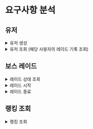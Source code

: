 # 요구사항 분석

## 유저
<details>
<summary>유저 생성</summary>

- 유저 생성시 아무 값도 받지 않음
- 유저는 따로 가입절차를 밟지 않고 레이드 시작 전에 중복되지 않는 userId를 발급받음
    - 유저 생성 간소화
    - 다른 사용자가 생성한 Id를 사용하면 안되므로 id를 단순한 인덱스가 아닌 랜덤값을 생성하여 제공
        - ex) UUID
</details>

<details>
<summary>유저 조회 (해당 사용자의 레이드 기록 조회)</summary>

- 해당 사용자의 totalScore 와 레이드 기록들을 반환
  - totalScore 는 레이드 기록들의 score 총합
</details>

## 보스 레이드
<details>
<summary>레이드 상태 조회</summary>

- 진행중인 레이드 레코드가 있는지 확인한다.
  - 레이드를 시작할 수 있는 경우
    - 진행중인 레코드가 없는 경우
    - 연결된 레코드의 종료시간이 있는 경우 (레이드가 종료되어 있음)
    - 요청 시점이 연결된 레코드의 시작시점 + 레이드 제한 시간 이후인 경우
      - 이전 레이드가 제한시간을 초과되어 종료된 상태
- 입장 가능 상태와 레이드 진행중인 유저의 userId 를 반환
</details>

<details>
<summary>레이드 시작</summary>

- 레이드를 시도하는 유저의 userId 와 레벨을 입력받아 레이드 시작을 요청
- 레이드를 시작할 수 있다면 새 레코드를 생성하고 입장 가능 상태와 해당 레코드 id 값을 반환한다.
    - 레코드 생성시 레벨에 해당하는 점수를 레코드에 기록해둔다.
- 응답 값으로 입장 가능 상태와 raidRecordId 를 발급받는다.
- 레이드는 레벨에 상관없이 오직 하나의 유저만 진행 가능
    - 레이드가 진행중이면 다른 레벨이라도 새로 진행할 수 없으며 진행중인 레이드가 끝날 때까지 대기
</details>

<details>
<summary>레이드 종료</summary>

- 레이드에 성공했다면 레이드를 종료 처리함
  - 요청시 레이드를 수행한 userId 와 raidRecordId 를 서버에 전달
    - 요청한 시간과 시작시간, 레이드 수행 시간을 통해 성공 / 실패를 판별한다.
      - 성공한 경우 레코드에 레이드 종료 시간을 기록한다.
      - 실패한 경우 해당 기록을 제거한다.

</details>

## 랭킹 조회
<details>
<summary>랭킹 조회</summary>

- 랭킹 조회시 userId 를 받음
- 응답 값으로 탑 랭커 기록들과 userId 의 개인 기록을 받아옴
    - 랭크(순위) 기준은 totalScore 을 기준으로 함
</details>